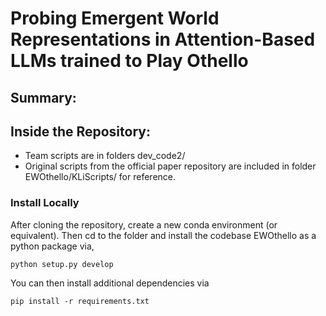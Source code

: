 # Probing Emergent World Representations in Attention-Based LLMs trained to Play Othello

## Summary:

## Inside the Repository:
- Team scripts are in folders dev_code2/ 
- Original scripts from the official paper repository are included in folder EWOthello/KLiScripts/ for reference. 

### Install Locally
After cloning the repository, create a new conda environment (or equivalent). Then cd to the folder and install the codebase EWOthello as a python package via,
```
python setup.py develop
```
You can then install additional dependencies via
```
pip install -r requirements.txt
```

